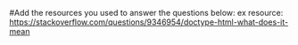 #Add the resources you used to answer the questions below:
   ex resource: https://stackoverflow.com/questions/9346954/doctype-html-what-does-it-mean
